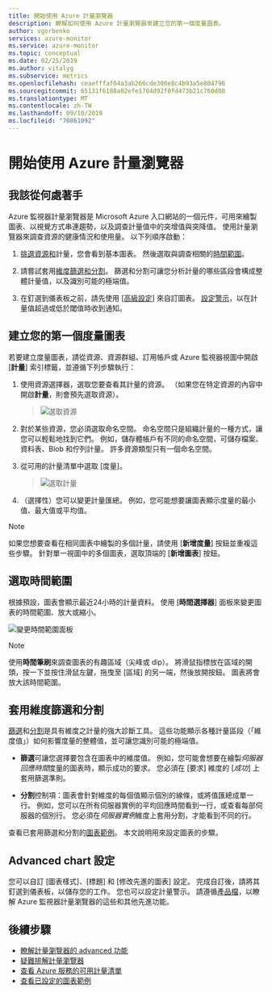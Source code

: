 ```yaml
---
title: 開始使用 Azure 計量瀏覽器
description: 瞭解如何使用 Azure 計量瀏覽器來建立您的第一個度量圖表。
author: vgorbenko
services: azure-monitor
ms.service: azure-monitor
ms.topic: conceptual
ms.date: 02/25/2019
ms.author: vitalyg
ms.subservice: metrics
ms.openlocfilehash: ceaefffaf04a3ab266cde300e8c4b93a5e804796
ms.sourcegitcommit: 65131f6188a02efe1704d92f0fd473b21c760d08
ms.translationtype: MT
ms.contentlocale: zh-TW
ms.lasthandoff: 09/10/2019
ms.locfileid: "70861092"
---
```

# <a name="getting-started-with-azure-metrics-explorer"></a>開始使用 Azure 計量瀏覽器

## <a name="where-do-i-start"></a>我該從何處著手
Azure 監視器計量瀏覽器是 Microsoft Azure 入口網站的一個元件，可用來繪製圖表、以視覺方式串連趨勢，以及調查計量值中的突增值與突降值。 使用計量瀏覽器來調查資源的健康情況和使用量。 以下列順序啟動：

1. [挑選資源和](#create-your-first-metric-chart)計量，您會看到基本圖表。 然後選取與調查相關的[時間範圍](#select-a-time-range)。

1. 請嘗試套用[維度篩選和分割](#apply-dimension-filters-and-splitting)。 篩選和分割可讓您分析計量的哪些區段會構成整體計量值，以及識別可能的極端值。

1. 在釘選到儀表板之前，請先使用 [[高級設定](#advanced-chart-settings)] 來自訂圖表。 [設定警示](alerts-metric-overview.md)，以在計量值超過或低於閾值時收到通知。

## <a name="create-your-first-metric-chart"></a>建立您的第一個度量圖表

若要建立度量圖表，請從資源、資源群組、訂用帳戶或 Azure 監視器視圖中開啟 [**計量**] 索引標籤，並遵循下列步驟執行：

1. 使用資源選擇器，選取您要查看其計量的資源。 （如果您在特定資源的內容中開啟**計量**，則會預先選取資源）。

    > ![選取資源](./media/metrics-getting-started/resource-picker.png)

2. 對於某些資源，您必須選取命名空間。 命名空間只是組織計量的一種方式，讓您可以輕鬆地找到它們。 例如，儲存體帳戶有不同的命名空間，可儲存檔案、資料表、Blob 和佇列計量。 許多資源類型只有一個命名空間。

3. 從可用的計量清單中選取 [度量]。

    > ![選取計量](./media/metrics-getting-started/metric-picker.png)

4. （選擇性）您可以變更計量匯總。 例如，您可能想要讓圖表顯示度量的最小值、最大值或平均值。

> [!NOTE]
> 如果您想要查看在相同圖表中繪製的多個計量，請使用 [**新增度量**] 按鈕並重複這些步驟。 針對單一視圖中的多個圖表，選取頂端的 [**新增圖表**] 按鈕。

## <a name="select-a-time-range"></a>選取時間範圍

根據預設，圖表會顯示最近24小時的計量資料。 使用 [**時間選擇器**] 面板來變更圖表的時間範圍、放大或縮小。 

![變更時間範圍面板](./media/metrics-getting-started/time-picker.png)

> [!NOTE]
> 使用**時間筆刷**來調查圖表的有趣區域（尖峰或 dip）。 將滑鼠指標放在區域的開頭，按一下並按住滑鼠左鍵，拖曳至 [區域] 的另一端，然後放開按鈕。 圖表將會放大該時間範圍。 

## <a name="apply-dimension-filters-and-splitting"></a>套用維度篩選和分割

[篩選](metrics-charts.md#apply-filters-to-charts)和[分割](metrics-charts.md#apply-splitting-to-a-chart)是具有維度之計量的強大診斷工具。 這些功能顯示各種計量區段（「維度值」）如何影響度量的整體值，並可讓您識別可能的極端值。

- **篩選**可讓您選擇要包含在圖表中的維度值。 例如，您可能會想要在繪製*伺服器回應時間*度量的圖表時，顯示成功的要求。 您必須在 [要求] 維度的 [*成功*] 上套用篩選準則。 

- **分割**控制項：圖表會針對維度的每個值顯示個別的線條，或將值匯總成單一行。 例如，您可以在所有伺服器實例的平均回應時間看到一行，或查看每部伺服器的個別行。 您必須在*伺服器實例*維度上套用分割，才能看到不同的行。

查看已套用篩選和分割的[圖表範例](metric-chart-samples.md)。 本文說明用來設定圖表的步驟。

## <a name="advanced-chart-settings"></a>Advanced chart 設定

您可以自訂 [圖表樣式]、[標題] 和 [修改先進的圖表] 設定。 完成自訂後，請將其釘選到儀表板，以儲存您的工作。 您也可以設定計量警示。 請遵循[產品檔](metrics-charts.md)，以瞭解 Azure 監視器計量瀏覽器的這些和其他先進功能。

## <a name="next-steps"></a>後續步驟

* [瞭解計量瀏覽器的 advanced 功能](metrics-charts.md)
* [疑難排解計量瀏覽器](metrics-troubleshoot.md)
* [查看 Azure 服務的可用計量清單](metrics-supported.md)
* [查看已設定的圖表範例](metric-chart-samples.md)
